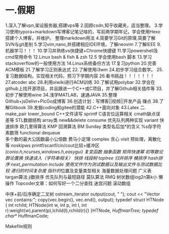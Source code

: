 # 一.假期
1.深入了解vpn,架设服务器,搭建vps等
2.回顾csdn,知乎收藏夹，适当整理。
3.学习使用typora+markdown写博客记笔记啥的，写前两学期年记，学会使用Hexo搭建个人博客，并维护。 整理markdown用法
4.简要学习Git的原理,简要了解SVN与git差别
5.学习vim,nano,并搭建相应IDE环境，了解neovim
7.了解IEEE
9.机器学习！！！
10.学习并熟练vs快捷键+Chrome快捷键
11.学习powershell及cmd常用命令
12.Linux bash & fish & zsh
12.5 学会使用bash 脚本
13.学习stackoverflow的一般使用方法
14.Linux系统备份方法
17.复习python
20.完善ACM模板
21.了解学习正则表达式
22.了解使用i3wm
24.初步学习组合数学。
25.复习数据结构，实现相关代码，预习下学期内容
26.看书挑战！！！！！！！
27.atcoder abc
28.利用oiwiki进行ACM训练
30.了解试用polybar
32.学会在github上找开源项目，并且跟进一个C++或C项目，并了解Github相关插件等
33.初步了解使用wine
34.浅学MATLAB，速通JAVA
35.整理Github+jsDelivr+PicGo成博客
36.创造计划：写博客||视频||开发产品 赚点
38.了解Gitbook
39.发掘coding和gitee的潜能
42.C++面向对象
43.Latex
二. 
make_pair  lower_bound  C++文件读写   sprintf  C语言位运算相关 cmath缺点误差等  STL数据结构  array类  new&&delete  consume  优先队列两种实现
variant   快速排序   欧几里得算法   KMP  回溯算法  BM  Sunday  类型名后加*的含义  %s存字符   素数筛  functional  dequeue   
多个数的最大公因数最小公倍数  费马小定理  complex   贪心  visit  预处理，离散化等  noskipws   printf/scanf/cin/cout比较+缓冲区
*(conio.h,ncurses,windows.h,easygui)   复变函数  抽象函数  矩阵快速幂  初等数论   群论置换   快速读入（字符串相关）
快排  线段树  toptree  归并排序  桶排序  hash排序  next_permutation   include<iterator>   使用文件作为测试数据以及输出文件与测试数据比较
递归的时间复杂度  指针的*位置及变量类型相关   海量数据处理问题   广义表    targan算法  ji数排序  优先队列与最短路径  莫队算法  RMQ
树状数组log2n第k小   懒操作  Topcoder文章：如何写好一个二分查找  迷宫问题   滚动数组

中序+前/后序确定二叉树 
ostream_iterator<int> output(cout, " ");
    cout << "Vector vec contains:";
    copy(vec.begin(), vec.end(), output);
typedef struct HTNode
{
    int rchild;
    HTNode(int w, int p, int l, int r):weight(w),parent(p),lchild(l),rchild(r){}
}HTNode, *HuffmanTree;
typedef char** HuffmanCode;




Makefile规则 
